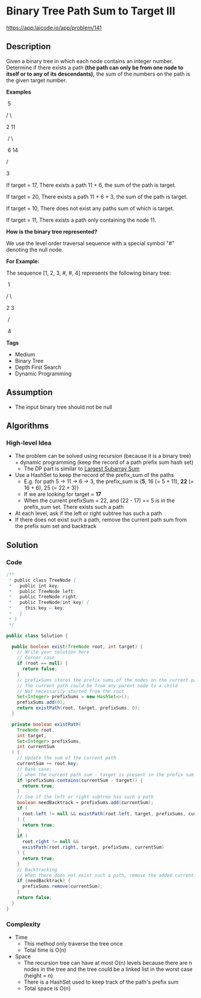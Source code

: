 # Binary Tree Path Sum to Target III

https://app.laicode.io/app/problem/141

## Description

Given a binary tree in which each node contains an integer number. Determine if there exists a path **(the path can only be from one node to itself or to any of its descendants),** the sum of the numbers on the path is the given target number.

**Examples**

​ 5

/ \

2 11

​ / \

​ 6 14

/

3

If target = 17, There exists a path 11 + 6, the sum of the path is target.

If target = 20, There exists a path 11 + 6 + 3, the sum of the path is target.

If target = 10, There does not exist any paths sum of which is target.

If target = 11, There exists a path only containing the node 11.

**How is the binary tree represented?**

We use the level order traversal sequence with a special symbol "#" denoting the null node.

**For Example:**

The sequence \[1, 2, 3, #, #, 4\] represents the following binary tree:

​ 1

/ \

2 3

​ /

​ 4

**Tags**

- Medium
- Binary Tree
- Depth First Search
- Dynamic Programming

## Assumption

- The input binary tree should not be null

## Algorithms

### High-level Idea

- The problem can be solved using recursion (because it is a binary tree) + dynamic programming (keep the record of a path prefix sum hash set)
  - The DP part is similar to [Largest Subarray Sum](../../../../../L/DynamicProgramming/III/Medium/LargestSubarraySum)
- Use a HashSet to keep the record of the prefix_sum of the paths
  - E.g. for path 5 -> 11 -> 6 -> 3, the prefix_sum is {**5**, 16 (= 5 + 11), **22** (= 16 + 6), 25 (= 22 + 3)}
  - If we are looking for target = **17**
  - When the current prefixSum = 22, and (22 - 17) == 5 is in the prefix_sum set. There exists such a path
- At each level, ask if the left or right subtree has such a path
- If there does not exist such a path, remove the current path sum from the prefix sum set and backtrack

## Solution

### Code

```java
/**
 * public class TreeNode {
 *   public int key;
 *   public TreeNode left;
 *   public TreeNode right;
 *   public TreeNode(int key) {
 *     this.key = key;
 *   }
 * }
 */

public class Solution {

  public boolean exist(TreeNode root, int target) {
    // Write your solution here
    // Corner case
    if (root == null) {
      return false;
    }
    // prefixSums stores the prefix sums of the nodes on the current path
    // The current path could be from any parent node to a child
    // Not necessarily started from the root
    Set<Integer> prefixSums = new HashSet<>();
    prefixSums.add(0);
    return existPath(root, target, prefixSums, 0);
  }

  private boolean existPath(
    TreeNode root,
    int target,
    Set<Integer> prefixSums,
    int currentSum
  ) {
    // Update the sum of the current path
    currentSum += root.key;
    // Base case:
    // when the current path sum - target is present in the prefix sum of the current path
    if (prefixSums.contains(currentSum - target)) {
      return true;
    }
    // See if the left or right subtree has such a path
    boolean needBacktrack = prefixSums.add(currentSum);
    if (
      root.left != null && existPath(root.left, target, prefixSums, currentSum)
    ) {
      return true;
    }
    if (
      root.right != null &&
      existPath(root.right, target, prefixSums, currentSum)
    ) {
      return true;
    }
    // Backtracking
    // When there does not exist such a path, remove the added current sum from the set
    if (needBacktrack) {
      prefixSums.remove(currentSum);
    }
    return false;
  }
}
```

### Complexity

- Time
  - This method only traverse the tree once
  - Total time is O(n)
- Space
  - The recursion tree can have at most O(n) levels because there are n nodes in the tree and the tree could be a linked list in the worst case (height = n)
  - There is a HashSet used to keep track of the path's prefix sum
  - Total space is O(n)
